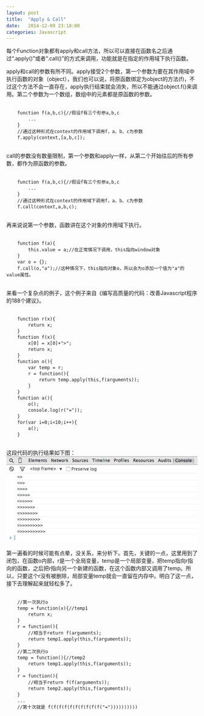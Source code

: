 ```yaml
---
layout: post
title:  "Apply & Call"
date:   2014-12-09 23:18:00
categories: Javascript
---
```


每个Function对象都有apply和call方法，所以可以直接在函数名之后通过“.apply()”或者“.call()”的方式来调用，功能就是在指定的作用域下执行函数。

apply和call的参数有所不同。apply接受2个参数，第一个参数为要在其作用域中执行函数的对象（object），我们也可以说，将原函数绑定为object的方法(f)，不过这个方法不会一直存在，apply执行结束就会消失，所以不能通过object.f()来调用。第二个参数为一个数组，数组中的元素都是原函数的参数。
<!--more-->
<pre>
<code>
    function f(a,b,c){//假设f有三个形参a,b,c
        ...
    }
    //通过这种形式在context的作用域下调用f，a、b、c为参数
    f.apply(context,[a,b,c]);
</code>
</pre>
call的参数没有数量限制，第一个参数和apply一样，从第二个开始往后的所有参数，都作为原函数的参数。
<pre>
<code>
    function f(a,b,c){//假设f有三个形参a,b,c
        ...
    }
    //通过这种形式在context的作用域下调用f，a、b、c为参数
    f.call(context,a,b,c);
</code>
</pre>
再来说说第一个参数，函数讲在这个对象的作用域下执行。
<pre>
<code>
    function f(a){
        this.value = a;//在正常情况下调用，this指向window对象
    }
    var o = {};
    f.call(o,"a");//这种情况下，this指向对象o，所以会为o添加一个值为"a"的value属性。
</code>
</pre>

来看一个复杂点的例子，这个例子来自《编写高质量的代码：改善Javascript程序的188个建议》。
<pre>
<code>
    function r(x){
        return x;
    }
    function f(x){
        x[0] = x[0]+">";
        return x;
    }
    function o(){
        var temp = r;
        r = function(){
            return temp.apply(this,f(arguments));
        }
    }
    function a(){
        o();
        console.log(r("="));
    }
    for(var i=0;i<10;i++){
        a();
    }
</code>
</pre>
这段代码的执行结果如下图：
<img src="../assets/images/article/3793065623.png"/>

第一遍看的时候可能有点晕，没关系，来分析下。首先，关键的一点，这里用到了闭包，在函数o内部，r是一个全局变量，temp是一个局部变量，把temp指向r指向的函数，之后把r指向另一个新建的函数，在这个函数内部又调用了temp。所以，只要这个r没有被删除，局部变量temp就会一直留在内存中。明白了这一点，接下去理解起来就轻松多了。
<pre>
<code>
    //第一次执行o
    temp = function(x){//temp1
        return x;
    }
    r = function(){
        //相当于return f(arguments);
        return temp1.apply(this,f(arguments));
    }
    //第二次执行o
    temp = function(){//temp2
        return temp1.apply(this,f(arguments));
    }
    r = function(){
        //相当于return f(f(arguments));
        return temp2.apply(this,f(arguments));
    }
    ...
    //第十次就是 f(f(f(f(f(f(f(f(f(f("=")))))))))) 
</code>
</pre>